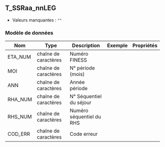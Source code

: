 <!-- SPDX-License-Identifier: MPL-2.0 -->
## T_SSRaa_nnLEG

- Valeurs manquantes : `""`

### Modèle de données

|Nom|Type|Description|Exemple|Propriétés|
|-|-|-|-|-|
|ETA_NUM|chaîne de caractères|Numéro FINESS|||
|MOI|chaîne de caractères|N° période (mois)|||
|ANN|chaîne de caractères|Année période|||
|RHA_NUM|chaîne de caractères|N° Séquentiel du séjour|||
|RHS_NUM|chaîne de caractères|Numéro séquentiel du RHS|||
|COD_ERR|chaîne de caractères|Code erreur|||

